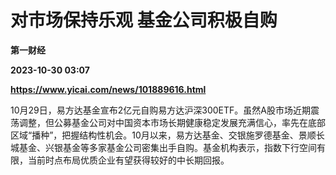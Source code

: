# 对市场保持乐观 基金公司积极自购
**第一财经**

**2023-10-30 03:07**

**https://www.yicai.com/news/101889616.html**

10月29日，易方达基金宣布2亿元自购易方达沪深300ETF。虽然A股市场近期震荡调整，但公募基金公司对中国资本市场长期健康稳定发展充满信心，率先在底部区域“播种”，把握结构性机会。10月以来，易方达基金、交银施罗德基金、景顺长城基金、兴银基金等多家基金公司密集出手自购。基金机构表示，指数下行空间有限，当前时点布局优质企业有望获得较好的中长期回报。